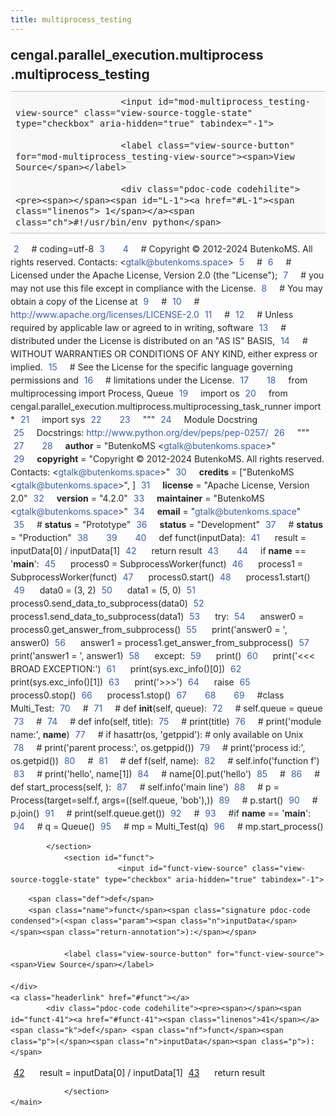 ```yaml
---
title: multiprocess_testing
---
```


<div>
    <main class="pdoc">
            <section class="module-info">
                    <h1 class="modulename">
cengal<wbr>.parallel_execution<wbr>.multiprocess<wbr>.multiprocess_testing    </h1>

                
                        <input id="mod-multiprocess_testing-view-source" class="view-source-toggle-state" type="checkbox" aria-hidden="true" tabindex="-1">

                        <label class="view-source-button" for="mod-multiprocess_testing-view-source"><span>View Source</span></label>

                        <div class="pdoc-code codehilite"><pre><span></span><span id="L-1"><a href="#L-1"><span class="linenos"> 1</span></a><span class="ch">#!/usr/bin/env python</span>
</span><span id="L-2"><a href="#L-2"><span class="linenos"> 2</span></a><span class="c1"># coding=utf-8</span>
</span><span id="L-3"><a href="#L-3"><span class="linenos"> 3</span></a>
</span><span id="L-4"><a href="#L-4"><span class="linenos"> 4</span></a><span class="c1"># Copyright © 2012-2024 ButenkoMS. All rights reserved. Contacts: &lt;gtalk@butenkoms.space&gt;</span>
</span><span id="L-5"><a href="#L-5"><span class="linenos"> 5</span></a><span class="c1"># </span>
</span><span id="L-6"><a href="#L-6"><span class="linenos"> 6</span></a><span class="c1"># Licensed under the Apache License, Version 2.0 (the &quot;License&quot;);</span>
</span><span id="L-7"><a href="#L-7"><span class="linenos"> 7</span></a><span class="c1"># you may not use this file except in compliance with the License.</span>
</span><span id="L-8"><a href="#L-8"><span class="linenos"> 8</span></a><span class="c1"># You may obtain a copy of the License at</span>
</span><span id="L-9"><a href="#L-9"><span class="linenos"> 9</span></a><span class="c1"># </span>
</span><span id="L-10"><a href="#L-10"><span class="linenos">10</span></a><span class="c1">#     http://www.apache.org/licenses/LICENSE-2.0</span>
</span><span id="L-11"><a href="#L-11"><span class="linenos">11</span></a><span class="c1"># </span>
</span><span id="L-12"><a href="#L-12"><span class="linenos">12</span></a><span class="c1"># Unless required by applicable law or agreed to in writing, software</span>
</span><span id="L-13"><a href="#L-13"><span class="linenos">13</span></a><span class="c1"># distributed under the License is distributed on an &quot;AS IS&quot; BASIS,</span>
</span><span id="L-14"><a href="#L-14"><span class="linenos">14</span></a><span class="c1"># WITHOUT WARRANTIES OR CONDITIONS OF ANY KIND, either express or implied.</span>
</span><span id="L-15"><a href="#L-15"><span class="linenos">15</span></a><span class="c1"># See the License for the specific language governing permissions and</span>
</span><span id="L-16"><a href="#L-16"><span class="linenos">16</span></a><span class="c1"># limitations under the License.</span>
</span><span id="L-17"><a href="#L-17"><span class="linenos">17</span></a>
</span><span id="L-18"><a href="#L-18"><span class="linenos">18</span></a><span class="kn">from</span> <span class="nn">multiprocessing</span> <span class="kn">import</span> <span class="n">Process</span><span class="p">,</span> <span class="n">Queue</span>
</span><span id="L-19"><a href="#L-19"><span class="linenos">19</span></a><span class="kn">import</span> <span class="nn">os</span>
</span><span id="L-20"><a href="#L-20"><span class="linenos">20</span></a><span class="kn">from</span> <span class="nn">cengal.parallel_execution.multiprocess.multiprocessing_task_runner</span> <span class="kn">import</span> <span class="o">*</span>
</span><span id="L-21"><a href="#L-21"><span class="linenos">21</span></a><span class="kn">import</span> <span class="nn">sys</span>
</span><span id="L-22"><a href="#L-22"><span class="linenos">22</span></a>
</span><span id="L-23"><a href="#L-23"><span class="linenos">23</span></a><span class="sd">&quot;&quot;&quot;</span>
</span><span id="L-24"><a href="#L-24"><span class="linenos">24</span></a><span class="sd">Module Docstring</span>
</span><span id="L-25"><a href="#L-25"><span class="linenos">25</span></a><span class="sd">Docstrings: http://www.python.org/dev/peps/pep-0257/</span>
</span><span id="L-26"><a href="#L-26"><span class="linenos">26</span></a><span class="sd">&quot;&quot;&quot;</span>
</span><span id="L-27"><a href="#L-27"><span class="linenos">27</span></a>
</span><span id="L-28"><a href="#L-28"><span class="linenos">28</span></a><span class="n">__author__</span> <span class="o">=</span> <span class="s2">&quot;ButenkoMS &lt;gtalk@butenkoms.space&gt;&quot;</span>
</span><span id="L-29"><a href="#L-29"><span class="linenos">29</span></a><span class="n">__copyright__</span> <span class="o">=</span> <span class="s2">&quot;Copyright © 2012-2024 ButenkoMS. All rights reserved. Contacts: &lt;gtalk@butenkoms.space&gt;&quot;</span>
</span><span id="L-30"><a href="#L-30"><span class="linenos">30</span></a><span class="n">__credits__</span> <span class="o">=</span> <span class="p">[</span><span class="s2">&quot;ButenkoMS &lt;gtalk@butenkoms.space&gt;&quot;</span><span class="p">,</span> <span class="p">]</span>
</span><span id="L-31"><a href="#L-31"><span class="linenos">31</span></a><span class="n">__license__</span> <span class="o">=</span> <span class="s2">&quot;Apache License, Version 2.0&quot;</span>
</span><span id="L-32"><a href="#L-32"><span class="linenos">32</span></a><span class="n">__version__</span> <span class="o">=</span> <span class="s2">&quot;4.2.0&quot;</span>
</span><span id="L-33"><a href="#L-33"><span class="linenos">33</span></a><span class="n">__maintainer__</span> <span class="o">=</span> <span class="s2">&quot;ButenkoMS &lt;gtalk@butenkoms.space&gt;&quot;</span>
</span><span id="L-34"><a href="#L-34"><span class="linenos">34</span></a><span class="n">__email__</span> <span class="o">=</span> <span class="s2">&quot;gtalk@butenkoms.space&quot;</span>
</span><span id="L-35"><a href="#L-35"><span class="linenos">35</span></a><span class="c1"># __status__ = &quot;Prototype&quot;</span>
</span><span id="L-36"><a href="#L-36"><span class="linenos">36</span></a><span class="n">__status__</span> <span class="o">=</span> <span class="s2">&quot;Development&quot;</span>
</span><span id="L-37"><a href="#L-37"><span class="linenos">37</span></a><span class="c1"># __status__ = &quot;Production&quot;</span>
</span><span id="L-38"><a href="#L-38"><span class="linenos">38</span></a>
</span><span id="L-39"><a href="#L-39"><span class="linenos">39</span></a>
</span><span id="L-40"><a href="#L-40"><span class="linenos">40</span></a><span class="k">def</span> <span class="nf">funct</span><span class="p">(</span><span class="n">inputData</span><span class="p">):</span>
</span><span id="L-41"><a href="#L-41"><span class="linenos">41</span></a>    <span class="n">result</span> <span class="o">=</span> <span class="n">inputData</span><span class="p">[</span><span class="mi">0</span><span class="p">]</span> <span class="o">/</span> <span class="n">inputData</span><span class="p">[</span><span class="mi">1</span><span class="p">]</span>
</span><span id="L-42"><a href="#L-42"><span class="linenos">42</span></a>    <span class="k">return</span> <span class="n">result</span>
</span><span id="L-43"><a href="#L-43"><span class="linenos">43</span></a>
</span><span id="L-44"><a href="#L-44"><span class="linenos">44</span></a><span class="k">if</span> <span class="vm">__name__</span> <span class="o">==</span> <span class="s1">&#39;__main__&#39;</span><span class="p">:</span>
</span><span id="L-45"><a href="#L-45"><span class="linenos">45</span></a>    <span class="n">process0</span> <span class="o">=</span> <span class="n">SubprocessWorker</span><span class="p">(</span><span class="n">funct</span><span class="p">)</span>
</span><span id="L-46"><a href="#L-46"><span class="linenos">46</span></a>    <span class="n">process1</span> <span class="o">=</span> <span class="n">SubprocessWorker</span><span class="p">(</span><span class="n">funct</span><span class="p">)</span>
</span><span id="L-47"><a href="#L-47"><span class="linenos">47</span></a>    <span class="n">process0</span><span class="o">.</span><span class="n">start</span><span class="p">()</span>
</span><span id="L-48"><a href="#L-48"><span class="linenos">48</span></a>    <span class="n">process1</span><span class="o">.</span><span class="n">start</span><span class="p">()</span>
</span><span id="L-49"><a href="#L-49"><span class="linenos">49</span></a>    <span class="n">data0</span> <span class="o">=</span> <span class="p">(</span><span class="mi">3</span><span class="p">,</span> <span class="mi">2</span><span class="p">)</span>
</span><span id="L-50"><a href="#L-50"><span class="linenos">50</span></a>    <span class="n">data1</span> <span class="o">=</span> <span class="p">(</span><span class="mi">5</span><span class="p">,</span> <span class="mi">0</span><span class="p">)</span>
</span><span id="L-51"><a href="#L-51"><span class="linenos">51</span></a>    <span class="n">process0</span><span class="o">.</span><span class="n">send_data_to_subprocess</span><span class="p">(</span><span class="n">data0</span><span class="p">)</span>
</span><span id="L-52"><a href="#L-52"><span class="linenos">52</span></a>    <span class="n">process1</span><span class="o">.</span><span class="n">send_data_to_subprocess</span><span class="p">(</span><span class="n">data1</span><span class="p">)</span>
</span><span id="L-53"><a href="#L-53"><span class="linenos">53</span></a>    <span class="k">try</span><span class="p">:</span>
</span><span id="L-54"><a href="#L-54"><span class="linenos">54</span></a>        <span class="n">answer0</span> <span class="o">=</span> <span class="n">process0</span><span class="o">.</span><span class="n">get_answer_from_subprocess</span><span class="p">()</span>
</span><span id="L-55"><a href="#L-55"><span class="linenos">55</span></a>        <span class="nb">print</span><span class="p">(</span><span class="s1">&#39;answer0 = &#39;</span><span class="p">,</span> <span class="n">answer0</span><span class="p">)</span>
</span><span id="L-56"><a href="#L-56"><span class="linenos">56</span></a>        <span class="n">answer1</span> <span class="o">=</span> <span class="n">process1</span><span class="o">.</span><span class="n">get_answer_from_subprocess</span><span class="p">()</span>
</span><span id="L-57"><a href="#L-57"><span class="linenos">57</span></a>        <span class="nb">print</span><span class="p">(</span><span class="s1">&#39;answer1 = &#39;</span><span class="p">,</span> <span class="n">answer1</span><span class="p">)</span>
</span><span id="L-58"><a href="#L-58"><span class="linenos">58</span></a>    <span class="k">except</span><span class="p">:</span>
</span><span id="L-59"><a href="#L-59"><span class="linenos">59</span></a>        <span class="nb">print</span><span class="p">()</span>
</span><span id="L-60"><a href="#L-60"><span class="linenos">60</span></a>        <span class="nb">print</span><span class="p">(</span><span class="s1">&#39;&lt;&lt;&lt; BROAD EXCEPTION:&#39;</span><span class="p">)</span>
</span><span id="L-61"><a href="#L-61"><span class="linenos">61</span></a>        <span class="nb">print</span><span class="p">(</span><span class="n">sys</span><span class="o">.</span><span class="n">exc_info</span><span class="p">()[</span><span class="mi">0</span><span class="p">])</span>
</span><span id="L-62"><a href="#L-62"><span class="linenos">62</span></a>        <span class="nb">print</span><span class="p">(</span><span class="n">sys</span><span class="o">.</span><span class="n">exc_info</span><span class="p">()[</span><span class="mi">1</span><span class="p">])</span>
</span><span id="L-63"><a href="#L-63"><span class="linenos">63</span></a>        <span class="nb">print</span><span class="p">(</span><span class="s1">&#39;&gt;&gt;&gt;&#39;</span><span class="p">)</span>
</span><span id="L-64"><a href="#L-64"><span class="linenos">64</span></a>        <span class="k">raise</span>
</span><span id="L-65"><a href="#L-65"><span class="linenos">65</span></a>    <span class="n">process0</span><span class="o">.</span><span class="n">stop</span><span class="p">()</span>
</span><span id="L-66"><a href="#L-66"><span class="linenos">66</span></a>    <span class="n">process1</span><span class="o">.</span><span class="n">stop</span><span class="p">()</span>
</span><span id="L-67"><a href="#L-67"><span class="linenos">67</span></a>
</span><span id="L-68"><a href="#L-68"><span class="linenos">68</span></a>
</span><span id="L-69"><a href="#L-69"><span class="linenos">69</span></a><span class="c1">#class Multi_Test:</span>
</span><span id="L-70"><a href="#L-70"><span class="linenos">70</span></a><span class="c1">#</span>
</span><span id="L-71"><a href="#L-71"><span class="linenos">71</span></a><span class="c1">#    def __init__(self, queue):</span>
</span><span id="L-72"><a href="#L-72"><span class="linenos">72</span></a><span class="c1">#        self.queue = queue</span>
</span><span id="L-73"><a href="#L-73"><span class="linenos">73</span></a><span class="c1">#</span>
</span><span id="L-74"><a href="#L-74"><span class="linenos">74</span></a><span class="c1">#    def info(self, title):</span>
</span><span id="L-75"><a href="#L-75"><span class="linenos">75</span></a><span class="c1">#        print(title)</span>
</span><span id="L-76"><a href="#L-76"><span class="linenos">76</span></a><span class="c1">#        print(&#39;module name:&#39;, __name__)</span>
</span><span id="L-77"><a href="#L-77"><span class="linenos">77</span></a><span class="c1">#        if hasattr(os, &#39;getppid&#39;):  # only available on Unix</span>
</span><span id="L-78"><a href="#L-78"><span class="linenos">78</span></a><span class="c1">#            print(&#39;parent process:&#39;, os.getppid())</span>
</span><span id="L-79"><a href="#L-79"><span class="linenos">79</span></a><span class="c1">#        print(&#39;process id:&#39;, os.getpid())</span>
</span><span id="L-80"><a href="#L-80"><span class="linenos">80</span></a><span class="c1">#</span>
</span><span id="L-81"><a href="#L-81"><span class="linenos">81</span></a><span class="c1">#    def f(self, name):</span>
</span><span id="L-82"><a href="#L-82"><span class="linenos">82</span></a><span class="c1">#        self.info(&#39;function f&#39;)</span>
</span><span id="L-83"><a href="#L-83"><span class="linenos">83</span></a><span class="c1">#        print(&#39;hello&#39;, name[1])</span>
</span><span id="L-84"><a href="#L-84"><span class="linenos">84</span></a><span class="c1">#        name[0].put(&#39;hello&#39;)</span>
</span><span id="L-85"><a href="#L-85"><span class="linenos">85</span></a><span class="c1">#</span>
</span><span id="L-86"><a href="#L-86"><span class="linenos">86</span></a><span class="c1">#    def start_process(self, ):</span>
</span><span id="L-87"><a href="#L-87"><span class="linenos">87</span></a><span class="c1">#        self.info(&#39;main line&#39;)</span>
</span><span id="L-88"><a href="#L-88"><span class="linenos">88</span></a><span class="c1">#        p = Process(target=self.f, args=((self.queue, &#39;bob&#39;),))</span>
</span><span id="L-89"><a href="#L-89"><span class="linenos">89</span></a><span class="c1">#        p.start()</span>
</span><span id="L-90"><a href="#L-90"><span class="linenos">90</span></a><span class="c1">#        p.join()</span>
</span><span id="L-91"><a href="#L-91"><span class="linenos">91</span></a><span class="c1">#        print(self.queue.get())</span>
</span><span id="L-92"><a href="#L-92"><span class="linenos">92</span></a><span class="c1">#</span>
</span><span id="L-93"><a href="#L-93"><span class="linenos">93</span></a><span class="c1">#if __name__ == &#39;__main__&#39;:</span>
</span><span id="L-94"><a href="#L-94"><span class="linenos">94</span></a><span class="c1">#    q = Queue()</span>
</span><span id="L-95"><a href="#L-95"><span class="linenos">95</span></a><span class="c1">#    mp = Multi_Test(q)</span>
</span><span id="L-96"><a href="#L-96"><span class="linenos">96</span></a><span class="c1">#    mp.start_process()</span>
</span></pre></div>


            </section>
                <section id="funct">
                            <input id="funct-view-source" class="view-source-toggle-state" type="checkbox" aria-hidden="true" tabindex="-1">
<div class="attr function">
            
        <span class="def">def</span>
        <span class="name">funct</span><span class="signature pdoc-code condensed">(<span class="param"><span class="n">inputData</span></span><span class="return-annotation">):</span></span>

                <label class="view-source-button" for="funct-view-source"><span>View Source</span></label>

    </div>
    <a class="headerlink" href="#funct"></a>
            <div class="pdoc-code codehilite"><pre><span></span><span id="funct-41"><a href="#funct-41"><span class="linenos">41</span></a><span class="k">def</span> <span class="nf">funct</span><span class="p">(</span><span class="n">inputData</span><span class="p">):</span>
</span><span id="funct-42"><a href="#funct-42"><span class="linenos">42</span></a>    <span class="n">result</span> <span class="o">=</span> <span class="n">inputData</span><span class="p">[</span><span class="mi">0</span><span class="p">]</span> <span class="o">/</span> <span class="n">inputData</span><span class="p">[</span><span class="mi">1</span><span class="p">]</span>
</span><span id="funct-43"><a href="#funct-43"><span class="linenos">43</span></a>    <span class="k">return</span> <span class="n">result</span>
</span></pre></div>


    

                </section>
    </main>


<style>pre{line-height:125%;}span.linenos{color:inherit; background-color:transparent; padding-left:5px; padding-right:20px;}.pdoc-code .hll{background-color:#ffffcc}.pdoc-code{background:#f8f8f8;}.pdoc-code .c{color:#3D7B7B; font-style:italic}.pdoc-code .err{border:1px solid #FF0000}.pdoc-code .k{color:#008000; font-weight:bold}.pdoc-code .o{color:#666666}.pdoc-code .ch{color:#3D7B7B; font-style:italic}.pdoc-code .cm{color:#3D7B7B; font-style:italic}.pdoc-code .cp{color:#9C6500}.pdoc-code .cpf{color:#3D7B7B; font-style:italic}.pdoc-code .c1{color:#3D7B7B; font-style:italic}.pdoc-code .cs{color:#3D7B7B; font-style:italic}.pdoc-code .gd{color:#A00000}.pdoc-code .ge{font-style:italic}.pdoc-code .gr{color:#E40000}.pdoc-code .gh{color:#000080; font-weight:bold}.pdoc-code .gi{color:#008400}.pdoc-code .go{color:#717171}.pdoc-code .gp{color:#000080; font-weight:bold}.pdoc-code .gs{font-weight:bold}.pdoc-code .gu{color:#800080; font-weight:bold}.pdoc-code .gt{color:#0044DD}.pdoc-code .kc{color:#008000; font-weight:bold}.pdoc-code .kd{color:#008000; font-weight:bold}.pdoc-code .kn{color:#008000; font-weight:bold}.pdoc-code .kp{color:#008000}.pdoc-code .kr{color:#008000; font-weight:bold}.pdoc-code .kt{color:#B00040}.pdoc-code .m{color:#666666}.pdoc-code .s{color:#BA2121}.pdoc-code .na{color:#687822}.pdoc-code .nb{color:#008000}.pdoc-code .nc{color:#0000FF; font-weight:bold}.pdoc-code .no{color:#880000}.pdoc-code .nd{color:#AA22FF}.pdoc-code .ni{color:#717171; font-weight:bold}.pdoc-code .ne{color:#CB3F38; font-weight:bold}.pdoc-code .nf{color:#0000FF}.pdoc-code .nl{color:#767600}.pdoc-code .nn{color:#0000FF; font-weight:bold}.pdoc-code .nt{color:#008000; font-weight:bold}.pdoc-code .nv{color:#19177C}.pdoc-code .ow{color:#AA22FF; font-weight:bold}.pdoc-code .w{color:#bbbbbb}.pdoc-code .mb{color:#666666}.pdoc-code .mf{color:#666666}.pdoc-code .mh{color:#666666}.pdoc-code .mi{color:#666666}.pdoc-code .mo{color:#666666}.pdoc-code .sa{color:#BA2121}.pdoc-code .sb{color:#BA2121}.pdoc-code .sc{color:#BA2121}.pdoc-code .dl{color:#BA2121}.pdoc-code .sd{color:#BA2121; font-style:italic}.pdoc-code .s2{color:#BA2121}.pdoc-code .se{color:#AA5D1F; font-weight:bold}.pdoc-code .sh{color:#BA2121}.pdoc-code .si{color:#A45A77; font-weight:bold}.pdoc-code .sx{color:#008000}.pdoc-code .sr{color:#A45A77}.pdoc-code .s1{color:#BA2121}.pdoc-code .ss{color:#19177C}.pdoc-code .bp{color:#008000}.pdoc-code .fm{color:#0000FF}.pdoc-code .vc{color:#19177C}.pdoc-code .vg{color:#19177C}.pdoc-code .vi{color:#19177C}.pdoc-code .vm{color:#19177C}.pdoc-code .il{color:#666666}</style>
<style>:root{--pdoc-background:#fff;}.pdoc{--text:#212529;--muted:#6c757d;--link:#3660a5;--link-hover:#1659c5;--code:#f8f8f8;--active:#fff598;--accent:#eee;--accent2:#c1c1c1;--nav-hover:rgba(255, 255, 255, 0.5);--name:#0066BB;--def:#008800;--annotation:#007020;}</style>
<style>.pdoc{color:var(--text);box-sizing:border-box;line-height:1.5;background:none;}.pdoc .pdoc-button{cursor:pointer;display:inline-block;border:solid black 1px;border-radius:2px;font-size:.75rem;padding:calc(0.5em - 1px) 1em;transition:100ms all;}.pdoc .pdoc-alert{padding:1rem 1rem 1rem calc(1.5rem + 24px);border:1px solid transparent;border-radius:.25rem;background-repeat:no-repeat;background-position:1rem center;margin-bottom:1rem;}.pdoc .pdoc-alert > *:last-child{margin-bottom:0;}.pdoc .pdoc-alert-note {color:#084298;background-color:#cfe2ff;border-color:#b6d4fe;background-image:url("data:image/svg+xml,%3Csvg%20xmlns%3D%22http%3A//www.w3.org/2000/svg%22%20width%3D%2224%22%20height%3D%2224%22%20fill%3D%22%23084298%22%20viewBox%3D%220%200%2016%2016%22%3E%3Cpath%20d%3D%22M8%2016A8%208%200%201%200%208%200a8%208%200%200%200%200%2016zm.93-9.412-1%204.705c-.07.34.029.533.304.533.194%200%20.487-.07.686-.246l-.088.416c-.287.346-.92.598-1.465.598-.703%200-1.002-.422-.808-1.319l.738-3.468c.064-.293.006-.399-.287-.47l-.451-.081.082-.381%202.29-.287zM8%205.5a1%201%200%201%201%200-2%201%201%200%200%201%200%202z%22/%3E%3C/svg%3E");}.pdoc .pdoc-alert-warning{color:#664d03;background-color:#fff3cd;border-color:#ffecb5;background-image:url("data:image/svg+xml,%3Csvg%20xmlns%3D%22http%3A//www.w3.org/2000/svg%22%20width%3D%2224%22%20height%3D%2224%22%20fill%3D%22%23664d03%22%20viewBox%3D%220%200%2016%2016%22%3E%3Cpath%20d%3D%22M8.982%201.566a1.13%201.13%200%200%200-1.96%200L.165%2013.233c-.457.778.091%201.767.98%201.767h13.713c.889%200%201.438-.99.98-1.767L8.982%201.566zM8%205c.535%200%20.954.462.9.995l-.35%203.507a.552.552%200%200%201-1.1%200L7.1%205.995A.905.905%200%200%201%208%205zm.002%206a1%201%200%201%201%200%202%201%201%200%200%201%200-2z%22/%3E%3C/svg%3E");}.pdoc .pdoc-alert-danger{color:#842029;background-color:#f8d7da;border-color:#f5c2c7;background-image:url("data:image/svg+xml,%3Csvg%20xmlns%3D%22http%3A//www.w3.org/2000/svg%22%20width%3D%2224%22%20height%3D%2224%22%20fill%3D%22%23842029%22%20viewBox%3D%220%200%2016%2016%22%3E%3Cpath%20d%3D%22M5.52.359A.5.5%200%200%201%206%200h4a.5.5%200%200%201%20.474.658L8.694%206H12.5a.5.5%200%200%201%20.395.807l-7%209a.5.5%200%200%201-.873-.454L6.823%209.5H3.5a.5.5%200%200%201-.48-.641l2.5-8.5z%22/%3E%3C/svg%3E");}.pdoc .visually-hidden{position:absolute !important;width:1px !important;height:1px !important;padding:0 !important;margin:-1px !important;overflow:hidden !important;clip:rect(0, 0, 0, 0) !important;white-space:nowrap !important;border:0 !important;}.pdoc h1, .pdoc h2, .pdoc h3{font-weight:300;margin:.3em 0;padding:.2em 0;}.pdoc > section:not(.module-info) h1{font-size:1.5rem;font-weight:500;}.pdoc > section:not(.module-info) h2{font-size:1.4rem;font-weight:500;}.pdoc > section:not(.module-info) h3{font-size:1.3rem;font-weight:500;}.pdoc > section:not(.module-info) h4{font-size:1.2rem;}.pdoc > section:not(.module-info) h5{font-size:1.1rem;}.pdoc a{text-decoration:none;color:var(--link);}.pdoc a:hover{color:var(--link-hover);}.pdoc blockquote{margin-left:2rem;}.pdoc pre{border-top:1px solid var(--accent2);border-bottom:1px solid var(--accent2);margin-top:0;margin-bottom:1em;padding:.5rem 0 .5rem .5rem;overflow-x:auto;background-color:var(--code);}.pdoc code{color:var(--text);padding:.2em .4em;margin:0;font-size:85%;background-color:var(--accent);border-radius:6px;}.pdoc a > code{color:inherit;}.pdoc pre > code{display:inline-block;font-size:inherit;background:none;border:none;padding:0;}.pdoc > section:not(.module-info){margin-bottom:1.5rem;}.pdoc .modulename{margin-top:0;font-weight:bold;}.pdoc .modulename a{color:var(--link);transition:100ms all;}.pdoc .git-button{float:right;border:solid var(--link) 1px;}.pdoc .git-button:hover{background-color:var(--link);color:var(--pdoc-background);}.view-source-toggle-state,.view-source-toggle-state ~ .pdoc-code{display:none;}.view-source-toggle-state:checked ~ .pdoc-code{display:block;}.view-source-button{display:inline-block;float:right;font-size:.75rem;line-height:1.5rem;color:var(--muted);padding:0 .4rem 0 1.3rem;cursor:pointer;text-indent:-2px;}.view-source-button > span{visibility:hidden;}.module-info .view-source-button{float:none;display:flex;justify-content:flex-end;margin:-1.2rem .4rem -.2rem 0;}.view-source-button::before{position:absolute;content:"View Source";display:list-item;list-style-type:disclosure-closed;}.view-source-toggle-state:checked ~ .attr .view-source-button::before,.view-source-toggle-state:checked ~ .view-source-button::before{list-style-type:disclosure-open;}.pdoc .docstring{margin-bottom:1.5rem;}.pdoc section:not(.module-info) .docstring{margin-left:clamp(0rem, 5vw - 2rem, 1rem);}.pdoc .docstring .pdoc-code{margin-left:1em;margin-right:1em;}.pdoc h1:target,.pdoc h2:target,.pdoc h3:target,.pdoc h4:target,.pdoc h5:target,.pdoc h6:target,.pdoc .pdoc-code > pre > span:target{background-color:var(--active);box-shadow:-1rem 0 0 0 var(--active);}.pdoc .pdoc-code > pre > span:target{display:block;}.pdoc div:target > .attr,.pdoc section:target > .attr,.pdoc dd:target > a{background-color:var(--active);}.pdoc *{scroll-margin:2rem;}.pdoc .pdoc-code .linenos{user-select:none;}.pdoc .attr:hover{filter:contrast(0.95);}.pdoc section, .pdoc .classattr{position:relative;}.pdoc .headerlink{--width:clamp(1rem, 3vw, 2rem);position:absolute;top:0;left:calc(0rem - var(--width));transition:all 100ms ease-in-out;opacity:0;}.pdoc .headerlink::before{content:"#";display:block;text-align:center;width:var(--width);height:2.3rem;line-height:2.3rem;font-size:1.5rem;}.pdoc .attr:hover ~ .headerlink,.pdoc *:target > .headerlink,.pdoc .headerlink:hover{opacity:1;}.pdoc .attr{display:block;margin:.5rem 0 .5rem;padding:.4rem .4rem .4rem 1rem;background-color:var(--accent);overflow-x:auto;}.pdoc .classattr{margin-left:2rem;}.pdoc .name{color:var(--name);font-weight:bold;}.pdoc .def{color:var(--def);font-weight:bold;}.pdoc .signature{background-color:transparent;}.pdoc .param, .pdoc .return-annotation{white-space:pre;}.pdoc .signature.multiline .param{display:block;}.pdoc .signature.condensed .param{display:inline-block;}.pdoc .annotation{color:var(--annotation);}.pdoc .view-value-toggle-state,.pdoc .view-value-toggle-state ~ .default_value{display:none;}.pdoc .view-value-toggle-state:checked ~ .default_value{display:inherit;}.pdoc .view-value-button{font-size:.5rem;vertical-align:middle;border-style:dashed;margin-top:-0.1rem;}.pdoc .view-value-button:hover{background:white;}.pdoc .view-value-button::before{content:"show";text-align:center;width:2.2em;display:inline-block;}.pdoc .view-value-toggle-state:checked ~ .view-value-button::before{content:"hide";}.pdoc .inherited{margin-left:2rem;}.pdoc .inherited dt{font-weight:700;}.pdoc .inherited dt, .pdoc .inherited dd{display:inline;margin-left:0;margin-bottom:.5rem;}.pdoc .inherited dd:not(:last-child):after{content:", ";}.pdoc .inherited .class:before{content:"class ";}.pdoc .inherited .function a:after{content:"()";}.pdoc .search-result .docstring{overflow:auto;max-height:25vh;}.pdoc .search-result.focused > .attr{background-color:var(--active);}.pdoc .attribution{margin-top:2rem;display:block;opacity:0.5;transition:all 200ms;filter:grayscale(100%);}.pdoc .attribution:hover{opacity:1;filter:grayscale(0%);}.pdoc .attribution img{margin-left:5px;height:35px;vertical-align:middle;width:70px;transition:all 200ms;}.pdoc table{display:block;width:max-content;max-width:100%;overflow:auto;margin-bottom:1rem;}.pdoc table th{font-weight:600;}.pdoc table th, .pdoc table td{padding:6px 13px;border:1px solid var(--accent2);}</style></div>